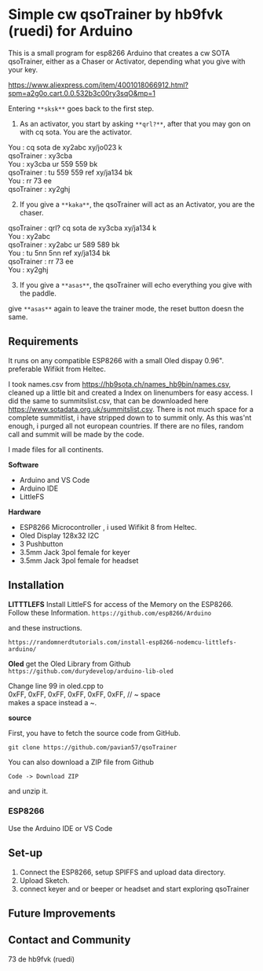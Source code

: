 # Simple cw qsoTrainer by hb9fvk (ruedi) for Arduino 

This is a small program for esp8266 Arduino that creates a cw SOTA qsoTrainer, either as a Chaser or Activator, depending what you give with your key.

https://www.aliexpress.com/item/4001018066912.html?spm=a2g0o.cart.0.0.532b3c00ry3sqO&mp=1

Entering `**sksk**` goes back to the first step. 

1. As an activator, you start by asking `**qrl?**`, after that you may gon on with cq sota. You are the activator.  

You			: cq sota de xy2abc xy/jo023 k  
qsoTrainer	: xy3cba  
You			: xy3cba ur 559 559 bk  
qsoTrainer	: tu 559 559 ref xy/ja134 bk  
You			: rr 73 ee  
qsoTrainer	: xy2ghj


2. If you give a `**kaka**`, the qsoTrainer will act as an Activator, you are the chaser.  

qsoTrainer	: qrl? cq sota de xy3cba xy/ja134 k  
You			: xy2abc  
qsoTrainer	: xy2abc ur 589 589 bk  
You			: tu 5nn 5nn ref xy/ja134 bk  
qsoTrainer	: rr 73 ee  
You			: xy2ghj


3. If you give a `**asas**`, the qsoTrainer will echo everything you give with the paddle.  

give `**asas**` again to leave the trainer mode, the reset button doesn the same.


## Requirements
It runs on any compatible ESP8266 with a small Oled dispay 0.96".  preferable Wifikit from Heltec. 

I took names.csv from https://hb9sota.ch/names_hb9bin/names.csv, cleaned up a little bit and created a Index on linenumbers for easy access. I did the same to summitslist.csv, that can be downloaded here https://www.sotadata.org.uk/summitslist.csv.
There is not much space for a complete summitlist, i have stripped down to to summit only. As this was'nt enough, i purged all not european countries. 
If there are no files, random call and summit will be made by the code.

I made files for all continents.


**Software**
- Arduino and VS Code  
- Arduino IDE
- LittleFS

**Hardware**

- ESP8266 Microcontroller , i used Wifikit 8 from Heltec.  
- Oled Display 128x32 I2C  
- 3 Pushbutton  
- 3.5mm Jack 3pol female for keyer
- 3.5mm Jack 3pol female for headset


## Installation

**LITTTLEFS**
Install LittleFS for access of the Memory on the ESP8266.
Follow these Information.
`https://github.com/esp8266/Arduino`

and these instructions.

`https://randomnerdtutorials.com/install-esp8266-nodemcu-littlefs-arduino/`


**Oled**
get the Oled Library from Github  
`https://github.com/durydevelop/arduino-lib-oled`  

Change line 99 in oled.cpp to  
0xFF, 0xFF, 0xFF, 0xFF, 0xFF, 0xFF, // ~  space   
makes a space instead a ~.  

**source**

First, you have to fetch the source code from GitHub. 

`git clone https://github.com/pavian57/qsoTrainer`

You can also download a ZIP file from Github

`Code -> Download ZIP`

and unzip it.


### ESP8266
Use the Arduino IDE or VS Code

## Set-up

1. Connect the ESP8266, setup SPIFFS and upload data directory.   
2. Upload Sketch.  
3. connect keyer and or beeper or headset and start exploring qsoTrainer


## Future Improvements


## Contact and Community

73 de hb9fvk (ruedi)

